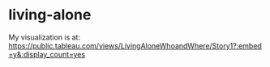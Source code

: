 # living-alone

My visualization is at: https://public.tableau.com/views/LivingAloneWhoandWhere/Story1?:embed=y&:display_count=yes
